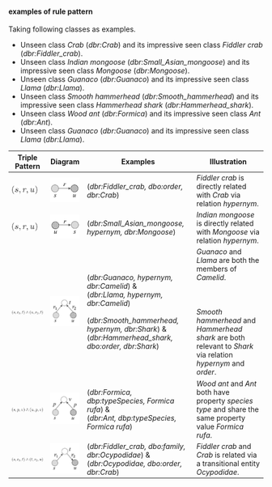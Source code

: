
#### examples of rule pattern

Taking following classes as examples.
* Unseen class *Crab* (*dbr:Crab*) and its impressive seen class *Fiddler crab* (*dbr:Fiddler_crab*).
* Unseen class *Indian mongoose* (*dbr:Small_Asian_mongoose*) and its impressive seen class *Mongoose* (*dbr:Mongoose*).
* Unseen class *Guanaco* (*dbr:Guanaco*) and its impressive seen class *Llama* (*dbr:Llama*).
* Unseen class *Smooth hammerhead* (*dbr:Smooth_hammerhead*) and its impressive seen class *Hammerhead shark* (*dbr:Hammerhead_shark*).
* Unseen class *Wood ant* (*dbr:Formica*) and its impressive seen class *Ant* (*dbr:Ant*).
* Unseen class *Guanaco* (*dbr:Guanaco*) and its impressive seen class *Llama* (*dbr:Llama*).

|Triple Pattern|Diagram|Examples|Illustration|
|----|-----|----|-----|
|<img src="img/code1.png" width="50"/>|<img src="img/rule1.png" width = "80"/>|(*dbr:Fiddler_crab, dbo:order, dbr:Crab*)|*Fiddler crab* is directly related with *Crab* via relation *hypernym*.|
|<img src="img/code1.png" width="50"/>|<img src="img/rule2.png" width = "80"/>|(*dbr:Small_Asian_mongoose, hypernym, dbr:Mongoose*)|*Indian mongoose* is directly related with *Mongoose* via relation *hypernym*.|
|<img src="img/code3.png" width="120"/>|<img src="img/rule3.png" width = "80"/>|(*dbr:Guanaco, hypernym, dbr:Camelid*) & <br> (*dbr:Llama, hypernym, dbr:Camelid*)<br><br>(*dbr:Smooth_hammerhead, hypernym, dbr:Shark*) & <br> (*dbr:Hammerhead_shark, dbo:order, dbr:Shark*)|*Guanaco* and *Llama* are both the members of *Camelid*. <br><br><br><br> *Smooth hammerhead* and *Hammerhead shark* are both relevant to *Shark* via relation *hypernym* and *order*.|
|<img src="img/code4.png" width="120"/>|<img src="img/rule4.png" width = "80"/>|(*dbr:Formica, dbp:typeSpecies, Formica rufa*) &<br> (*dbr:Ant, dbp:typeSpecies, Formica rufa*)|*Wood ant* and *Ant* both have property *species type* and share the same property value *Formica rufa*.|
|<img src="img/code5.png" width="250"/>|<img src="img/rule5.png" width = "80"/>|(*dbr:Fiddler_crab, dbo:family, dbr:Ocypodidae*) &<br>(*dbr:Ocypodidae, dbo:order, dbr:Crab*)|*Fiddler crab* and *Crab* is related via a transitional entity *Ocypodidae*.|

